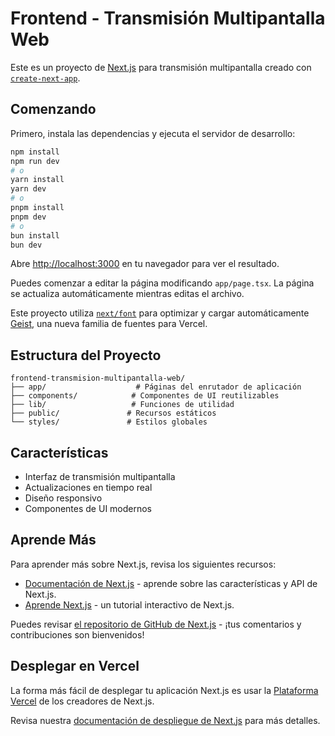 # Frontend - Transmisión Multipantalla Web

Este es un proyecto de [Next.js](https://nextjs.org) para transmisión multipantalla creado con [`create-next-app`](https://nextjs.org/docs/app/api-reference/cli/create-next-app).

## Comenzando

Primero, instala las dependencias y ejecuta el servidor de desarrollo:

```bash
npm install
npm run dev
# o
yarn install
yarn dev
# o
pnpm install
pnpm dev
# o
bun install
bun dev
```

Abre [http://localhost:3000](http://localhost:3000) en tu navegador para ver el resultado.

Puedes comenzar a editar la página modificando `app/page.tsx`. La página se actualiza automáticamente mientras editas el archivo.

Este proyecto utiliza [`next/font`](https://nextjs.org/docs/app/building-your-application/optimizing/fonts) para optimizar y cargar automáticamente [Geist](https://vercel.com/font), una nueva familia de fuentes para Vercel.

## Estructura del Proyecto

```
frontend-transmision-multipantalla-web/
├── app/                    # Páginas del enrutador de aplicación
├── components/            # Componentes de UI reutilizables
├── lib/                   # Funciones de utilidad
├── public/               # Recursos estáticos
└── styles/               # Estilos globales
```

## Características

- Interfaz de transmisión multipantalla
- Actualizaciones en tiempo real
- Diseño responsivo
- Componentes de UI modernos

## Aprende Más

Para aprender más sobre Next.js, revisa los siguientes recursos:

- [Documentación de Next.js](https://nextjs.org/docs) - aprende sobre las características y API de Next.js.
- [Aprende Next.js](https://nextjs.org/learn) - un tutorial interactivo de Next.js.

Puedes revisar [el repositorio de GitHub de Next.js](https://github.com/vercel/next.js) - ¡tus comentarios y contribuciones son bienvenidos!

## Desplegar en Vercel

La forma más fácil de desplegar tu aplicación Next.js es usar la [Plataforma Vercel](https://vercel.com/new?utm_medium=default-template&filter=next.js&utm_source=create-next-app&utm_campaign=create-next-app-readme) de los creadores de Next.js.

Revisa nuestra [documentación de despliegue de Next.js](https://nextjs.org/docs/app/building-your-application/deploying) para más detalles.
